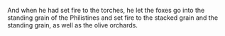 And when he had set fire to the torches, he let the foxes go into the standing grain of the Philistines and set fire to the stacked grain and the standing grain, as well as the olive orchards.
